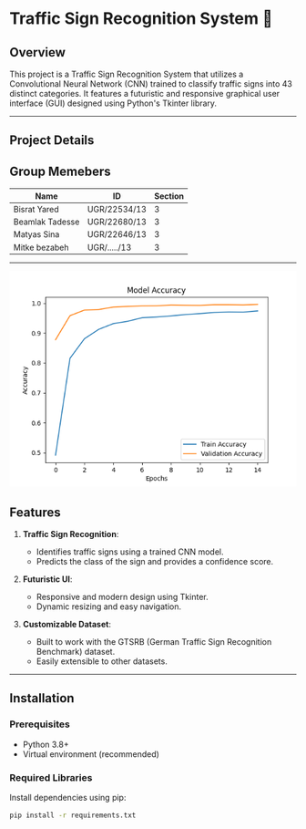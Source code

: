 # Traffic Sign Recognition System 🚦

## Overview
This project is a Traffic Sign Recognition System that utilizes a Convolutional Neural Network (CNN) trained to classify traffic signs into 43 distinct categories. It features a futuristic and responsive graphical user interface (GUI) designed using Python's Tkinter library.

---

## Project Details
## **Group Memebers**
| **Name**           | **ID**          | **Section** | 
|--------------------|-----------------|-------------|
| Bisrat Yared       | UGR/22534/13    | 3           |
| Beamlak Tadesse    | UGR/22680/13    | 3           |
| Matyas Sina        | UGR/22646/13    | 3           |
| Mitke bezabeh      | UGR/...../13    | 3           |

---
![Description of the Image](/Figure_1.png)

## Features

1. **Traffic Sign Recognition**:
   - Identifies traffic signs using a trained CNN model.
   - Predicts the class of the sign and provides a confidence score.

2. **Futuristic UI**:
   - Responsive and modern design using Tkinter.
   - Dynamic resizing and easy navigation.

3. **Customizable Dataset**:
   - Built to work with the GTSRB (German Traffic Sign Recognition Benchmark) dataset.
   - Easily extensible to other datasets.

---

## Installation

### Prerequisites
- Python 3.8+
- Virtual environment (recommended)

### Required Libraries
Install dependencies using pip:
```bash
pip install -r requirements.txt
